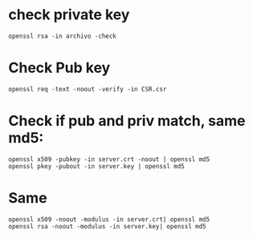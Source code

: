 check private key
=================

```
openssl rsa -in archivo -check
```

Check Pub key
=============

```
openssl req -text -noout -verify -in CSR.csr
```

Check if pub and priv match, same md5:
======================================

```
openssl x509 -pubkey -in server.crt -noout | openssl md5
openssl pkey -pubout -in server.key | openssl md5
```

Same 
====

```
openssl x509 -noout -modulus -in server.crt| openssl md5
openssl rsa -noout -modulus -in server.key| openssl md5
```
